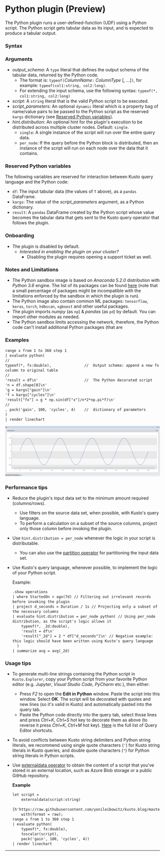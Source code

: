# Python plugin (Preview)

The Python plugin runs a user-defined-function (UDF) using a Python script. The Python script gets tabular data as its input, and is expected to produce a tabular output.

### Syntax


### Arguments

* *output_schema*: A `type` literal that defines the output schema of the tabular data, returned by the Python code.
    * The format is: `typeof(`*ColumnName*`:` *ColumnType* [, ...]`)`, for example: `typeof(col1:string, col2:long)`.
    * For extending the input schema, use the following syntax: `typeof(*, col1:string, col2:long)`
* *script*: A `string` literal that is the valid Python script to be executed.
* *script_parameters*: An optional `dynamic` literal which is a property bag of name/value pairs to be passed to the
   Python script as the reserved `kargs` dictionary (see [Reserved Python variables](#reserved-python-variables)).
* *hint.distribution*: An optional hint for the plugin's execution to be distributed across multiple cluster nodes.
   Default: `single`.
    * `single`: A single instance of the script will run over the entire query data.
    * `per_node`: If the query before the Python block is distributed, then an instance of the script will run on each node over the data that it contains.

### Reserved Python variables

The following variables are reserved for interaction between Kusto query language and the Python code:

* `df`: The input tabular data (the values of `T` above), as a `pandas` DataFrame.
* `kargs`: The value of the *script_parameters* argument, as a Python dictionary.
* `result`: A `pandas` DataFrame created by the Python script whose value becomes the tabular data that gets sent to the Kusto query operator that follows the plugin.

### Onboarding

* The plugin is disabled by default.
    * *Interested in enabling the plugin on your cluster?*
        * Disabling the plugin requires opening a support ticket as well.

### Notes and Limitations

* The Python sandbox image is based on *Anaconda 5.2.0* distribution with *Python 3.6* engine.
  The list of its packages can be found [here](http://docs.anaconda.com/anaconda/packages/old-pkg-lists/5.2.0/py3.6_win-64/)
  (note that a small percentage of packages might be incompatible with the limitations enforced by the sandbox in which the plugin is run).
* The Python image also contain common ML packages: `tensorflow`, `keras`, `torch`, `hdbscan`, `xgboost` and other useful packages.
* The plugin imports *numpy* (as `np`) & *pandas* (as `pd`) by default.  You can import other modules as needed.
* The Python sandbox limits accessing the network, therefore, the Python code can't install additional Python packages (that are
	

### Examples

<!-- csl -->
```
range x from 1 to 360 step 1
| evaluate python(
//
typeof(*, fx:double),               //  Output schema: append a new fx column to original table 
//
'result = df\n'                     //  The Python decorated script
'n = df.shape[0]\n'
'g = kargs["gain"]\n'
'f = kargs["cycles"]\n'
'result["fx"] = g * np.sin(df["x"]/n*2*np.pi*f)\n'
//
, pack('gain', 100, 'cycles', 4)    //  dictionary of parameters
)
| render linechart 
```

![alt text](./images/samples/sine-demo.png "sine-demo")


### Performance tips

* Reduce the plugin's input data set to the minimum amount required (columns/rows).
    * Use filters on the source data set, when possible, with Kusto's query language.
    * To perform a calculation on a subset of the source columns, project only those column before invoking the plugin.
* Use `hint.distribution = per_node` whenever the logic in your script is distributable.
    * You can also use the [partition operator](partitionoperator.md) for partitioning the input data set.
* Use Kusto's query language, whenever possible, to implement the logic of your Python script.

    Example:

    <!-- csl -->
    ```    
    .show operations
    | where StartedOn > ago(7d) // Filtering out irrelevant records before invoking the plugin
    | project d_seconds = Duration / 1s // Projecting only a subset of the necessary columns
    | evaluate hint.distribution = per_node python( // Using per_node distribution, as the script's logic allows it
        typeof(*, _2d:double),
        'result = df\n'
        'result["_2d"] = 2 * df["d_seconds"]\n' // Negative example: this logic should have been written using Kusto's query language
      )
    | summarize avg = avg(_2d)
    ```

### Usage tips

* To generate multi-line strings containing the Python script in `Kusto.Explorer`, copy your Python script from your favorite
  Python editor (e.g. *Jupyter*, *Visual Studio Code*, *PyCharm* etc.), then either:
    * Press *F2* to open the **Edit in Python** window. Paste the script into this window. Select **OK**. The script will be
      decorated with quotes and new lines (so it's valid in Kusto) and automatically pasted into the query tab.
    * Paste the Python code directly into the query tab, select those lines and press *Ctrl+K*, *Ctrl+S* hot key to decorate them as
      above (to reverse it press *Ctrl+K*, *Ctrl+M* hot key). [Here](../tools/kusto-explorer-shortcuts.md#query-editor) is the full list of
      Query Editor shortcuts.
* To avoid conflicts between Kusto string delimiters and Python string literals, we recommend using single quote characters (`'`) for Kusto string 
  literals in Kusto queries, and double quote characters (`"`) for Python string literals in Python scripts.
* Use [externaldata operator](externaldata-operator.md) to obtain the content of a script that you've stored in an external location, such as Azure Blob storage or a public GitHub repository.
  
	**Example**

    <!-- csl -->
    ```    
    let script = 
        externaldata(script:string)
        [h'https://raw.githubusercontent.com/yonileibowitz/kusto.blog/master/resources/python/sample_script.py']
        with(format = raw);
    range x from 1 to 360 step 1
    | evaluate python(
        typeof(*, fx:double),
        toscalar(script), 
        pack('gain', 100, 'cycles', 4))
    | render linechart 
    ```

---

